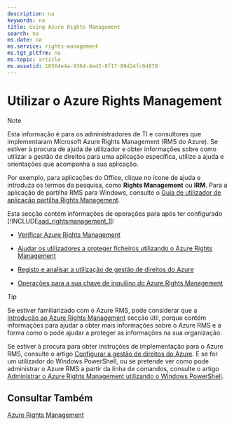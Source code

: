 ```yaml
---
description: na
keywords: na
title: Using Azure Rights Management
search: na
ms.date: na
ms.service: rights-management
ms.tgt_pltfrm: na
ms.topic: article
ms.assetid: 18564e4a-9364-4ed2-8f17-89d24fc0d878
---
```

# Utilizar o Azure Rights Management
> [!NOTE]
> Esta informação é para os administradores de TI e consultores que implementaram Microsoft Azure Rights Management (RMS do Azure). Se estiver à procura de ajuda de utilizador e obter informações sobre como utilizar a gestão de direitos para uma aplicação específica, utilize a ajuda e orientações que acompanha a sua aplicação.
> 
> Por exemplo, para aplicações do Office, clique no ícone de ajuda e introduza os termos da pesquisa, como **Rights Management** ou **IRM**. Para a aplicação de partilha RMS para Windows, consulte o [Guia de utilizador de aplicação partilha Rights Management](http://technet.microsoft.com/library/dn339006.aspx).

Esta secção contém informações de operações para após ter configurado   [!INCLUDE[aad_rightsmanagement_1](../Token/aad_rightsmanagement_1_md.md)]:

-   [Verificar Azure Rights Management](../Topic/Verifying_Azure_Rights_Management.md)

-   [Ajudar os utilizadores a proteger ficheiros utilizando o Azure Rights Management](../Topic/Helping_Users_to_Protect_Files_by_Using_Azure_Rights_Management.md)

-   [Registo e analisar a utilização de gestão de direitos do Azure](../Topic/Logging_and_Analyzing_Azure_Rights_Management_Usage.md)

-   [Operações para a sua chave de inquilino do Azure Rights Management](../Topic/Operations_for_Your_Azure_Rights_Management_Tenant_Key.md)

> [!TIP]
> Se estiver familiarizado com o Azure RMS, pode considerar que a [Introdução ao Azure Rights Management](../Topic/Getting_Started_with_Azure_Rights_Management.md) secção útil, porque contém informações para ajudar a obter mais informações sobre o Azure RMS e a forma como o pode ajudar a proteger as informações na sua organização.
> 
> Se estiver à procura para obter instruções de implementação para o Azure RMS, consulte o artigo [Configurar a gestão de direitos do Azure](../Topic/Configuring_Azure_Rights_Management.md). E se for um utilizador do Windows PowerShell, ou se pretende ver como pode administrar o Azure RMS a partir da linha de comandos, consulte o artigo [Administrar o Azure Rights Management utilizando o Windows PowerShell](../Topic/Administering_Azure_Rights_Management_by_Using_Windows_PowerShell.md).

## Consultar Também
[Azure Rights Management](../Topic/Azure_Rights_Management.md)

